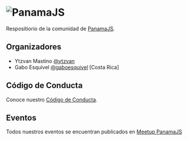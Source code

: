 # ![PanamaJS](https://avatars1.githubusercontent.com/u/5302782?v=3&s=300)
Respositiorio de la comunidad de [PanamaJS](http://panamajs.com).


## Organizadores
- Ytzvan Mastino [@ytzvan](http://twitter.com/ytzvan)
- Gabo Esquivel [@gaboesquivel](http://twitter.com/gaboesquivel) [Costa Rica]


## Código de Conducta
Conoce nuestro [Código de Conducta](http://bit.ly/codigo-panamajs).

## Eventos
Todos nuestros eventos se encuentran publicados en [Meetup PanamaJS](http://meetup.com/panamajs)
